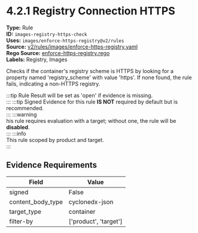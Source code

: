 # 4.2.1 Registry Connection HTTPS  
**Type:** Rule  
**ID:** `images-registry-https-check`  
**Uses:** `images/enforce-https-registry@v2/rules`  
**Source:** [v2/rules/images/enforce-https-registry.yaml](https://github.com/scribe-public/sample-policies/v2/rules/images/enforce-https-registry.yaml)  
**Rego Source:** [enforce-https-registry.rego](https://github.com/scribe-public/sample-policies/v2/rules/images/enforce-https-registry.rego)  
**Labels:** Registry, Images  

Checks if the container's registry scheme is HTTPS by looking for a
property named 'registry_scheme' with value 'https'. If none found,
the rule fails, indicating a non-HTTPS registry.


:::tip 
Rule Result will be set as 'open' if evidence is missing.  
::: 
:::tip 
Signed Evidence for this rule **IS NOT** required by default but is recommended.  
::: 
:::warning  
his rule requires evaluation with a target; without one, the rule will be **disabled**.  
::: 
:::info  
This rule scoped by product and target.  
:::  

## Evidence Requirements  
| Field | Value |
|-------|-------|
| signed | False |
| content_body_type | cyclonedx-json |
| target_type | container |
| filter-by | ['product', 'target'] |

